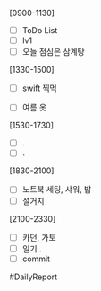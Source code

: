 [0900-1130]
- [ ] ToDo List 
- [ ] lv1
- [ ] 오늘 점심은 삼계탕
 
[1330-1500]
- [ ] swift 찍먹
- [ ] 여름 옷 


[1530-1730]
- [ ] .
- [ ] .

[1830-2100]
- [ ] 노트북 세팅, 샤워, 밥
- [ ] 설거지

[2100-2330]
- [ ] 카던, 가토 
- [ ] 일기
	.
- [ ] commit

#DailyReport 